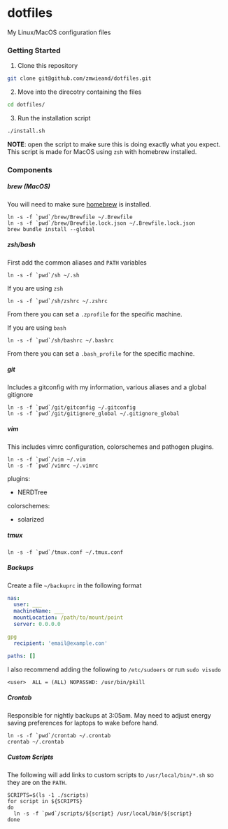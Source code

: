 # dotfiles
My Linux/MacOS configuration files

### Getting Started
1. Clone this repository
```bash
git clone git@github.com/zmwieand/dotfiles.git
```

2. Move into the direcotry containing the files
```bash
cd dotfiles/
```

3. Run the installation script
```bash
./install.sh
```
**NOTE**: open the script to make sure this is doing exactly what you expect.
This script is made for MacOS using `zsh` with homebrew installed.

### Components
##### brew (MacOS)
You will need to make sure [homebrew](https://brew.sh/) is installed.

```
ln -s -f `pwd`/brew/Brewfile ~/.Brewfile
ln -s -f `pwd`/brew/Brewfile.lock.json ~/.Brewfile.lock.json
brew bundle install --global
```

##### zsh/bash
First add the common aliases and `PATH` variables
```
ln -s -f `pwd`/sh ~/.sh
```

If you are using `zsh`
```
ln -s -f `pwd`/sh/zshrc ~/.zshrc
```
From there you can set a `.zprofile` for the specific machine.

If you are using `bash`
```
ln -s -f `pwd`/sh/bashrc ~/.bashrc
```
From there you can set a `.bash_profile` for the specific machine.

##### git
Includes a gitconfig with my information, various aliases and a global gitignore
```
ln -s -f `pwd`/git/gitconfig ~/.gitconfig
ln -s -f `pwd`/git/gitignore_global ~/.gitignore_global
```

##### vim
This includes vimrc configuration, colorschemes and pathogen plugins.

```
ln -s -f `pwd`/vim ~/.vim
ln -s -f `pwd`/vimrc ~/.vimrc
```

plugins:
- NERDTree

colorschemes:
- solarized

##### tmux
```
ln -s -f `pwd`/tmux.conf ~/.tmux.conf
```

##### Backups
Create a file `~/backuprc` in the following format
```yaml
nas:
  user: ___
  machineName: ___
  mountLocation: /path/to/mount/point
  server: 0.0.0.0

gpg
  recipient: 'email@example.con'

paths: []
```

I also recommend adding the following to `/etc/sudoers` or run `sudo visudo`
```
<user>  ALL = (ALL) NOPASSWD: /usr/bin/pkill
```

##### Crontab
Responsible for nightly backups at 3:05am. May need to adjust energy saving
preferences for laptops to wake before hand.
```
ln -s -f `pwd`/crontab ~/.crontab
crontab ~/.crontab
```

##### Custom Scripts
The following will add links to custom scripts to `/usr/local/bin/*.sh` so they
are on the `PATH`.

```
SCRIPTS=$(ls -1 ./scripts)
for script in ${SCRIPTS}
do
  ln -s -f `pwd`/scripts/${script} /usr/local/bin/${script}
done
```
